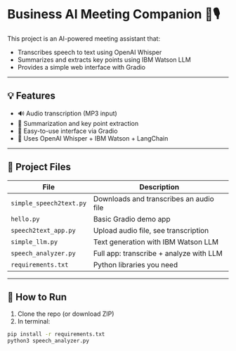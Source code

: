 
# Business AI Meeting Companion 🧠🎙️

This project is an AI-powered meeting assistant that:
- Transcribes speech to text using OpenAI Whisper
- Summarizes and extracts key points using IBM Watson LLM
- Provides a simple web interface with Gradio

---

## 💡 Features

- 🔊 Audio transcription (MP3 input)
- 📄 Summarization and key point extraction
- 🧪 Easy-to-use interface via Gradio
- 🧠 Uses OpenAI Whisper + IBM Watson + LangChain

---

## 📁 Project Files

| File | Description |
|------|-------------|
| `simple_speech2text.py` | Downloads and transcribes an audio file |
| `hello.py`              | Basic Gradio demo app |
| `speech2text_app.py`    | Upload audio file, see transcription |
| `simple_llm.py`         | Text generation with IBM Watson LLM |
| `speech_analyzer.py`    | Full app: transcribe + analyze with LLM |
| `requirements.txt`      | Python libraries you need |

---

## 🚀 How to Run

1. Clone the repo (or download ZIP)
2. In terminal:
```bash
pip install -r requirements.txt
python3 speech_analyzer.py

